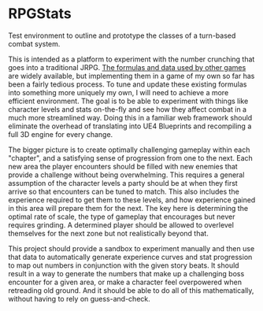 # RPGStats

Test environment to outline and prototype the classes of a turn-based combat system.

This is intended as a platform to experiment with the number crunching that goes into a traditional JRPG. [The formulas and data used by other games](http://finalfantasy.wikia.com/wiki/Attack_(command)) are widely available, but implementing them in a game of my own so far has been a fairly tedious process. To tune and update these existing formulas into something more uniquely my own, I will need to achieve a more efficient environment. The goal is to be able to experiment with things like character levels and stats on-the-fly and see how they affect combat in a much more streamlined way. Doing this in a familiar web framework should eliminate the overhead of translating into UE4 Blueprints and recompiling a full 3D engine for every change.

The bigger picture is to create optimally challenging gameplay within each "chapter", and a satisfying sense of progression from one to the next. Each new area the player encounters should be filled with new enemies that provide a challenge without being overwhelming. This requires a general assumption of the character levels a party should be at when they first arrive so that encounters can be tuned to match. This also includes the experience required to get them to these levels, and how experience gained in this area will prepare them for the next. The key here is determining the optimal rate of scale, the type of gameplay that encourages but never requires grinding. A determined player should be allowed to overlevel themselves for the next zone but not realistically beyond that.

This project should provide a sandbox to experiment manually and then use that data to automatically generate experience curves and stat progression to map out numbers in conjunction with the given story beats. It should result in a way to generate the numbers that make up a challenging boss encounter for a given area, or make a character feel overpowered when retreading old ground. And it should be able to do all of this mathematically, without having to rely on guess-and-check.